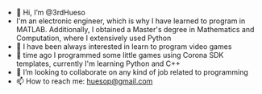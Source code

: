 - 👋 Hi, I’m @3rdHueso
- I'm an electronic engineer, which is why I have learned to program in MATLAB. Additionally, I obtained a Master's degree in Mathematics and Computation, where I extensively used Python
- 👀 I have been always interested in learn to program video games
- 🌱 time ago I programmed some little games using Corona SDK templates, currently I'm learning Python and C++
- 💞️ I’m looking to collaborate on any kind of job related to programming
- 📫 How to reach me: huesop@gmail.com

<!---
3rdHueso/3rdHueso is a ✨ special ✨ repository because its `README.md` (this file) appears on your GitHub profile.
You can click the Preview link to take a look at your changes.
--->
